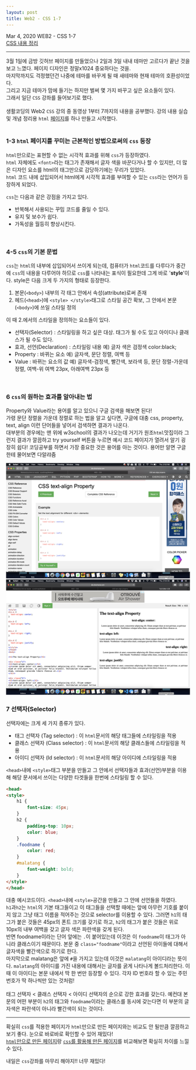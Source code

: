 ```yaml
---
layout: post
title: Web2 - CSS 1-7
---
```


Mar 4, 2020     WEB2 - CSS 1-7  
[CSS 내용 정리](https://eunzihong.github.io/Webtest/css.html)

----

3월 1일에 금방 깃허브 페이지를 만들었으나 2일과 3일 내내 테마만 고르다가 끝난 것을 보고 느꼈다. 페이지 디자인은 정말x1024 중요하다는 것을.  
마지막까지도 걱정했던건 나중에 테마를 바꾸게 될 때 새테마와 현재 테마의 호환성이었다.  
그리고 지금 테마가 맘에 들기는 하지만 벌써 몇 가지 바꾸고 싶은 요소들이 있다.  
그래서 일단 `CSS` 강좌를 들어보기로 했다.  
<br>
생활코딩의 Web2 `CSS` 강의 중 동영상 1부터 7까지의 내용을 공부했다.
강의 내용 실습 및 개념 정리용 `html` [페이지](https://eunzihong.github.io/Webtest/css.html)를 하나 만들고 시작했다.  
<br>

### 1-3 `html` 페이지를 꾸미는 근본적인 방법으로써의 `css` 등장  
`html`만으로는 표현할 수 없는 시각적 효과를 위해 `css`가 등장하였다.  
`html` 자체에도 `<font>`라는 태그가 존재해서 글자 색을 바꾼다거나 할 수 있지만, 더 많은 디자인 요소를 html의 태그만으로 감당하기에는 무리가 있었다.  
`html` 코드 내에 삽입되어서 html에게 시각적 효과를 부여할 수 있는 `css`라는 언어가 등장하게 되었다.  

`css`는 다음과 같은 강점을 가지고 있다.
- 반복해서 사용되는 꾸밈 코드를 줄일 수 있다.
- 유지 및 보수가 쉽다.
- 가독성을 월등히 향상시킨다.  
<br>

### 4-5 `css`의 기본 문법  
`css`는 `html`의 내부에 삽입되어서 쓰이게 되는데, 컴퓨터가 `html`코드를 다루다가 중간에 `css`의 내용을 다루어야 하므로 `css`를 나타내는 표식이 필요한데 그게 바로 '**style**'이다. style은 다음 크게 두 가지의 형태로 등장한다.  

1. 본문(`<body>`) 내부의 각 태그 안에서 속성(attribute)로써 존재
2. 헤드(`<head>`)에 `<style> </style>`태그로 스타일 공간 확보, 그 안에서 본문(`<body>`)에 쓰일 스타일 정의

이 때 2.에서의 스타일을 정의하는 요소들이 있다.
- 선택자(Selector) : 스타일링을 하고 싶은 대상. 태그가 될 수도 있고 아이디나 클래스가 될 수도 있다.
- 효과, 선언(Declaration) : 스타일링 내용 예) 글자 색은 검정색 color:black;
- Property : 바뀌는 요소 예) 글자색, 문단 정렬, 여백 등
- Value : 바뀌는 요소의 값 예) 글자색-검정색, 빨간색, 보라색 등, 문단 정렬-가운데 정렬, 여백-위 여백 23px, 아래여백 23px 등
<br>

### 6 `css`의 원하는 효과를 알아내는 법
Property와 Value라는 용어를 알고 있으니 구글 검색을 해보면 된다!  
가령 문단 정렬을 가운데 정렬로 하는 법을 알고 싶다면, 구글에 대충 css, property, text, align 이런 단어들을 넣어서 검색하면 결과가 나온다.  
대부분의 경우에는 맨 위에 w3school의 결과가 나오는데 거기가 원조`html`맛집이라 그런지 결과가 깔끔하고 try yourself 버튼을 누르면 예시 코드 페이지가 열려서 알기 굉장히 쉽다! 코딩공부를 하면서 가장 중요한 것은 용어를 아는 것이다. 용어만 알면 구글한테 물어보면 다알랴줌  

![](/assets/img/blog/2020-03-04-studylog-css-1-7/2020-03-05-02-53-05.png)
![](/assets/img/blog/2020-03-04-studylog-css-1-7/2020-03-05-02-53-42.png)

### 7 선택자(Selector)
선택자에는 크게 세 가지 종류가 있다.
- 태그 선택자 (Tag selector) : 이 `html`문서의 해당 태그들에 스타일링을 적용
- 클래스 선택자 (Class selector) : 이 `html`문서의 해당 클래스들에 스타일링을 적용
- 아이디 선택자 (Id selector) : 이 `html`문서의 해당 아이디에 스타일링을 적용

`<head>`내에 `<style>`태그 부분을 만들고 그 안에서 선택자들과 효과(선언)부분을 이용해 해당 문서에서 쓰이는 다양한 타겟들을 한번에 스타일링 할 수 있다.

```html
<head>
<style>
    h1 {
        font-size: 45px;
    }
    h2 {
        padding-top: 10px;      
        color: blue;
    }
    .foodname {
        color: red;
    }
    #malatang {
        font-weight: bold;
    }
</style>
</head>
```

대충 예시코드이다. `<head>`내에 `<style>`공간을 만들고 그 안에 선언들을 하였다.  
`h1`과`h2`는 `html`의 기본 태그들이고 이 태그들을 선택할 때에는 앞에 아무런 기호를 붙이지 않고 그냥 태그 이름을 적어주는 것으로 selector를 이용할 수 있다. 그러면 `h1`의 태그가 붙은 것들은 45px의 폰트 크기를 갖기로 하고, `h2`의 태그가 붙은 것들은 위로 10px의 내부 여백을 갖고 글자 색은 파란색을 갖게 된다.  
반면 foodname이라는 단어 앞에는 `.`이 붙어있는데 이것은 이 `foodname`이 태그가 아니라 클래스이기 때문이다. 본문 중 `class="foodname"`이라고 선언된 아이들에 대해서 글자색을 빨간색으로 하기로 한다.  
마지막으로 malatang은 앞에 `#`을 가지고 있는데 이것은 `malatang`이 아이디라는 뜻이다. `malatang`의 아이디를 가진 내용에 대해서는 글자를 굵게 나타나게 볼드처리한다. 이 때 이 아이디는 본문 내에서 딱 한 번만 등장할 수 있다. 각자 ID 번호라 할 수 있는 주민번호가 딱 하나씩만 있는 것처럼!  
<br>
태그 선택자 < 클래스 선택자 < 아이디 선택자의 순으로 강한 효과를 갖는다. 예컨대 본문의 어떤 부분이 `h2`의 태그와 `foodname`이라는 클래스를 동시에 갖는다면 이 부분의 글자색은 파란색이 아니라 빨간색이 되는 것이다.  

----
확실히 `css`를 적용한 페이지가 `html`만으로 만든 페이지와는 비교도 안 될만큼 깔끔하고 보기 좋다. 눈으로 바로바로 확인할 수 있어 재밌다!  
[`html`만으로 만든 페이지](https://eunzihong.github.io/Webtest/http.html)랑 [`css`를 활용해 만든 페이지](https://eunzihong.github.io/Webtest/css.html)를 비교해보면 확실히 차이를 느낄 수 있다.

내일은 `css`강좌를 마무리 해야지!! 너무 재밌다!
<br>
<br>
